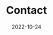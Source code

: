 ---
title: Contact
date: 2022-10-24

type: landing

sections:
  - block: contact
    content:
      title: Contact
      text: |-
        Contact info for the group.
      email: test@example.org
      phone: 888 888 88 88
      address:
        street: Michael Smith Building, Dover St  
        city: Manchester
        region: Greater Manchester
        postcode: 'M13 9NT'
        country: United Kingdom
        country_code: UK
      coordinates:
        latitude: '53.463848'
        longitude: '-2.227320'  
      office_hours:
        - 'Monday - Friday 9:00 to 17:00'

      appointment_url: 'https://calendly.com'
      #contact_links:
      #  - icon: comments
      #    icon_pack: fas
      #    name: Discuss on Forum
      #    link: 'https://discourse.gohugo.io'
    
      # Automatically link email and phone or display as text?
      autolink: true
    
      # Email form provider
      form:
        provider: netlify
        formspree:
          id:
        netlify:
          # Enable CAPTCHA challenge to reduce spam?
          captcha: false
    design:
      columns: '1'

---